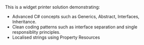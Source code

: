 This is a widget printer solution demonstrating:
- Advanced C# concepts such as Generics, Abstract, Interfaces, Inheritance.
- Clean coding patterns such as interface separation and single responsiblity principles.
- Localised strings using Property Resources
